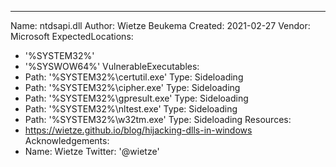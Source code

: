 ---
Name: ntdsapi.dll
Author: Wietze Beukema
Created: 2021-02-27
Vendor: Microsoft
ExpectedLocations:
- '%SYSTEM32%'
- '%SYSWOW64%'
VulnerableExecutables:
- Path: '%SYSTEM32%\certutil.exe'
  Type: Sideloading
- Path: '%SYSTEM32%\cipher.exe'
  Type: Sideloading
- Path: '%SYSTEM32%\gpresult.exe'
  Type: Sideloading
- Path: '%SYSTEM32%\nltest.exe'
  Type: Sideloading
- Path: '%SYSTEM32%\w32tm.exe'
  Type: Sideloading
Resources:
- https://wietze.github.io/blog/hijacking-dlls-in-windows
Acknowledgements:
- Name: Wietze
  Twitter: '@wietze'
